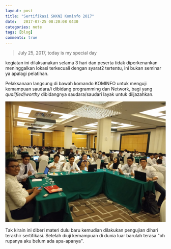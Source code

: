 ```yaml
---
layout: post
title: "Sertifikasi SKKNI Kominfo 2017"
date:   2017-07-25 08:20:08 0430
categories: note
tags: [blog]
comments: true
---
```


> July 25, 2017, today is my special day

kegiatan ini dilaksanakan selama 3 hari dan peserta tidak diperkenankan meninggalkan lokasi terkecuali dengan syarat2 tertentu, ini bukan seminar ya apalagi pelatihan. 

Pelaksanaan langsung di bawah komando KOMINFO untuk menguji kemampuan saudara/i dibidang programming dan Network, bagi yang *qualified*/*worthy* dibidangnya saudara/saudari layak untuk diijazahkan.

![pict](/assets/img/kom/01.jpg)

Tak kirain ini diberi materi dulu baru kemudian dilakukan pengujian dihari terakhir sertifikasi. Setelah diuji kemampuan di dunia luar barulah terasa "oh rupanya aku belum ada apa-apanya".